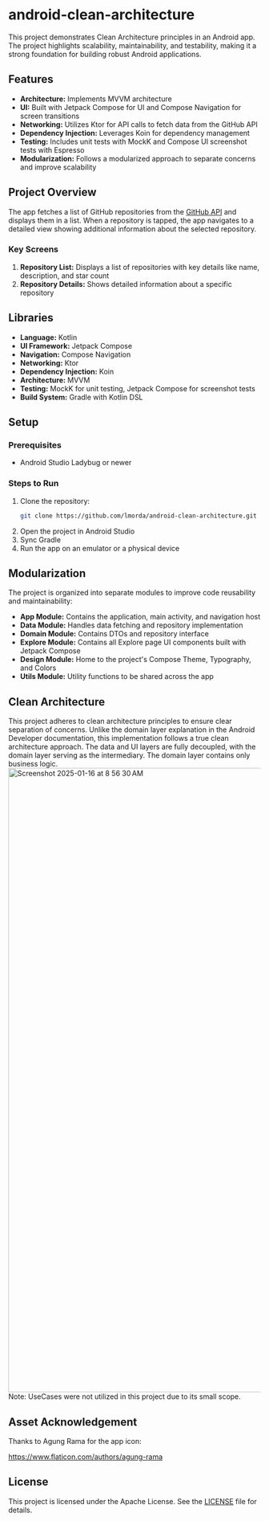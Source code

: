 # android-clean-architecture

This project demonstrates Clean Architecture principles in an Android app.  The project highlights scalability, maintainability, and testability, 
making it a strong foundation for building robust Android applications.

## Features

- **Architecture:** Implements MVVM architecture
- **UI:** Built with Jetpack Compose for UI and Compose Navigation for screen transitions
- **Networking:** Utilizes Ktor for API calls to fetch data from the GitHub API
- **Dependency Injection:** Leverages Koin for dependency management
- **Testing:** Includes unit tests with MockK and Compose UI screenshot tests with Espresso
- **Modularization:** Follows a modularized approach to separate concerns and improve scalability

## Project Overview

The app fetches a list of GitHub repositories from the [GitHub API](https://docs.github.com/en/rest) and displays them in a list. When a repository is tapped, the app 
navigates to a detailed view showing additional information about the selected repository.

### Key Screens
1. **Repository List:** Displays a list of repositories with key details like name, description, and star count
2. **Repository Details:** Shows detailed information about a specific repository

## Libraries

- **Language:** Kotlin
- **UI Framework:** Jetpack Compose
- **Navigation:** Compose Navigation
- **Networking:** Ktor
- **Dependency Injection:** Koin
- **Architecture:** MVVM
- **Testing:** MockK for unit testing, Jetpack Compose for screenshot tests
- **Build System:** Gradle with Kotlin DSL

## Setup

### Prerequisites
- Android Studio Ladybug or newer

### Steps to Run
1. Clone the repository:
   ```bash
   git clone https://github.com/lmorda/android-clean-architecture.git
   ```
2. Open the project in Android Studio
3. Sync Gradle
4. Run the app on an emulator or a physical device

## Modularization

The project is organized into separate modules to improve code reusability and maintainability:
- **App Module:** Contains the application, main activity, and navigation host
- **Data Module:** Handles data fetching and repository implementation
- **Domain Module:** Contains DTOs and repository interface
- **Explore Module:** Contains all Explore page UI components built with Jetpack Compose
- **Design Module:** Home to the project's Compose Theme, Typography, and Colors 
- **Utils Module:** Utility functions to be shared across the app

## Clean Architecture

This project adheres to clean architecture principles to ensure clear separation of concerns. Unlike the domain layer explanation 
in the Android Developer documentation, this implementation follows a true clean architecture approach. The data and UI layers are 
fully decoupled, with the domain layer serving as the intermediary. The domain layer contains only business logic.  
<img width="1243" alt="Screenshot 2025-01-16 at 8 56 30 AM" src="https://github.com/user-attachments/assets/f0bc299f-e7ef-434c-a8c5-76f54d87e54d" />
Note: UseCases were not utilized in this project due to its small scope.

## Asset Acknowledgement

Thanks to Agung Rama for the app icon:

https://www.flaticon.com/authors/agung-rama

## License

This project is licensed under the Apache License. See the [LICENSE](LICENSE) file for details.
